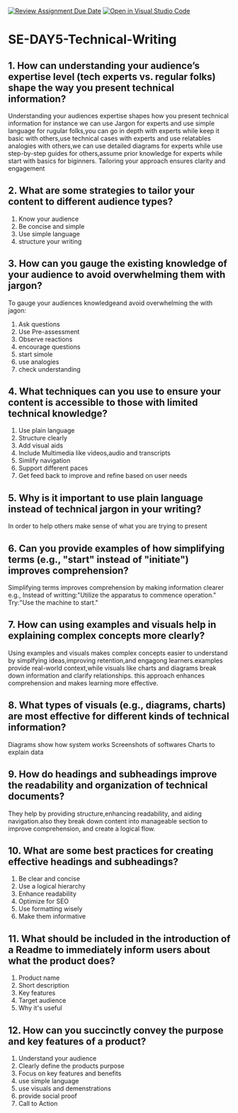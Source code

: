 [![Review Assignment Due Date](https://classroom.github.com/assets/deadline-readme-button-22041afd0340ce965d47ae6ef1cefeee28c7c493a6346c4f15d667ab976d596c.svg)](https://classroom.github.com/a/zsAR-pyY)
[![Open in Visual Studio Code](https://classroom.github.com/assets/open-in-vscode-2e0underaaae1b6195c2367325f4f02e2d04e9abb55f0b24a779b69b11b9e10269abc.svg)](https://classroom.github.com/online_ide?assignment_repo_id=18689503&assignment_repo_type=AssignmentRepo)
# SE-DAY5-Technical-Writing
## 1. How can understanding your audience’s expertise level (tech experts vs. regular folks) shape the way you present technical information?
Understanding your audiences expertise shapes how you present technical information for instance we can use Jargon for experts and use simple language for rugular folks,you can go in depth with experts while keep it basic with others,use technical cases with experts and use relatables analogies with others,we can use detailed  diagrams for experts while use step-by-step guides for others,assume prior knowledge for experts while start with basics for biginners. Tailoring your approach ensures clarity and engagement
## 2. What are some strategies to tailor your content to different audience types?
1. Know your audience
2. Be concise and simple
3. Use simple language
4. structure your writing
## 3. How can you gauge the existing knowledge of your audience to avoid overwhelming them with jargon?
To gauge your audiences knowledgeand avoid overwhelming the with jagon:
1. Ask questions
2. Use Pre-assessment
3. Observe reactions
4. encourage questions
5. start simole
6. use analogies
7. check understanding
## 4. What techniques can you use to ensure your content is accessible to those with limited technical knowledge?
1. Use  plain language
2. Structure clearly
3. Add visual aids
4. Include Multimedia like videos,audio and transcripts
5. Simlify navigation
6. Support different paces
7. Get feed back to improve  and refine based on user needs
## 5. Why is it important to use plain language instead of technical jargon in your writing?
In order to help others make sense of what you are trying to present
## 6. Can you provide examples of how simplifying terms (e.g., "start" instead of "initiate") improves comprehension?
Simplifying  terms improves comprehension by making information clearer e.g., 
Instead of writting:"Utilize the apparatus to commence operation."
Try:"Use the machine to start."
## 7. How can using examples and visuals help in explaining complex concepts more clearly?
Using examples and visuals makes complex  concepts easier to understand by simplfying ideas,improving retention,and engagong learners.examples  provide  real-world context,while visuals like charts and diagrams break down information and clarify relationships. this approach enhances comprehension and makes learning more effective.
## 8. What types of visuals (e.g., diagrams, charts) are most effective for different kinds of technical information?
Diagrams show how system works
Screenshots of softwares
Charts to explain data
## 9. How do headings and subheadings improve the readability and organization of technical documents?
They help by providing  structure,enhancing readability, and aiding navigation.also they break down content into manageable section to improve comprehension, and create a logical flow.
## 10. What are some best practices for creating effective headings and subheadings?
1. Be clear and concise
2. Use a logical hierarchy
3. Enhance readability
4. Optimize for SEO
5. Use formatting wisely
6. Make them informative
## 11. What should be included in the introduction of a Readme to immediately inform users about what the product does?
1. Product name
2. Short description
3. Key features
4. Target audience
5. Why it's useful
## 12. How can you succinctly convey the purpose and key features of a product?
1. Understand your audience
2. Clearly define the products purpose
3. Focus on key features and benefits
4. use simple language
5. use visuals and demenstrations
6. provide social proof
7. Call to Action
   
